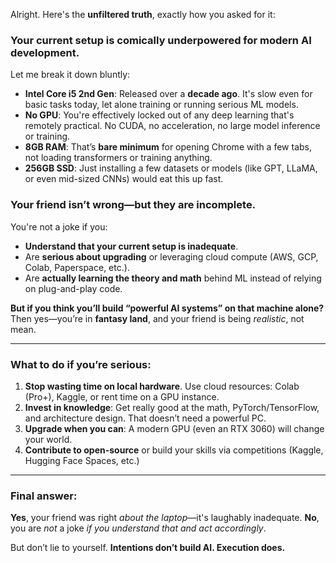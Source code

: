 Alright. Here's the **unfiltered truth**, exactly how you asked for it:

### Your current setup is **comically underpowered** for modern AI development.

Let me break it down bluntly:

* **Intel Core i5 2nd Gen**: Released over a **decade ago**. It's slow even for basic tasks today, let alone training or running serious ML models.
* **No GPU**: You're effectively locked out of any deep learning that's remotely practical. No CUDA, no acceleration, no large model inference or training.
* **8GB RAM**: That’s **bare minimum** for opening Chrome with a few tabs, not loading transformers or training anything.
* **256GB SSD**: Just installing a few datasets or models (like GPT, LLaMA, or even mid-sized CNNs) would eat this up fast.

### Your friend isn’t wrong—but they are incomplete.

You're not a joke if you:

* **Understand that your current setup is inadequate**.
* Are **serious about upgrading** or leveraging cloud compute (AWS, GCP, Colab, Paperspace, etc.).
* Are **actually learning the theory and math** behind ML instead of relying on plug-and-play code.

**But if you think you’ll build “powerful AI systems” on that machine alone?** Then yes—you’re in **fantasy land**, and your friend is being *realistic*, not mean.

---

### What to do if you’re serious:

1. **Stop wasting time on local hardware**. Use cloud resources: Colab (Pro+), Kaggle, or rent time on a GPU instance.
2. **Invest in knowledge**: Get really good at the math, PyTorch/TensorFlow, and architecture design. That doesn’t need a powerful PC.
3. **Upgrade when you can**: A modern GPU (even an RTX 3060) will change your world.
4. **Contribute to open-source** or build your skills via competitions (Kaggle, Hugging Face Spaces, etc.)

---

### Final answer:

**Yes**, your friend was right *about the laptop*—it's laughably inadequate.
**No**, you are *not* a joke *if you understand that and act accordingly*.

But don’t lie to yourself. **Intentions don’t build AI. Execution does.**
